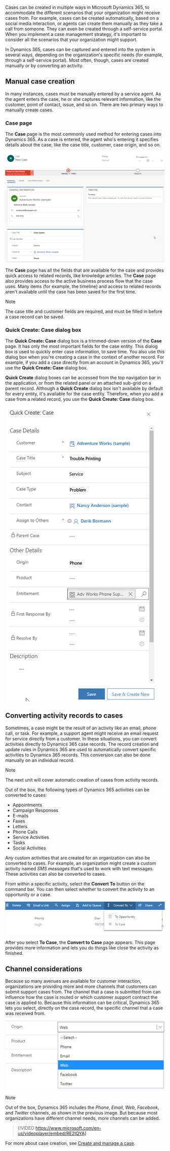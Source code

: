 Cases can be created in multiple ways in Microsoft Dynamics 365, to accommodate the different scenarios that your organization might receive cases from. For example, cases can be created automatically, based on a social media interaction, or agents can create them manually as they take a call from someone. They can even be created through a self-service portal. When you implement a case management strategy, it's important to consider all the scenarios that your organization might support.

In Dynamics 365, cases can be captured and entered into the system in several ways, depending on the organization's specific needs (for example, through a self-service portal). Most often, though, cases are created manually or by converting an activity.

## Manual case creation

In many instances, cases must be manually entered by a service agent. As the agent enters the case, he or she captures relevant information, like the customer, point of contact, issue, and so on. There are two primary ways to manually create cases. 

### Case page

The **Case** page is the most commonly used method for entering cases into Dynamics 365. As a case is entered, the agent who's entering it specifies details about the case, like the case title, customer, case origin, and so on.

![Case page](../media/cm_unit2_2.png)

The **Case** page has all the fields that are available for the case and provides quick access to related records, like knowledge articles. The **Case** page also provides access to the active business process flow that the case uses. Many items (for example, the timeline) and access to related records aren't available until the case has been saved for the first time.

> [!NOTE]
> The case title and customer fields are required, and must be filled in before a case record can be saved.

### Quick Create: Case dialog box

The **Quick Create: Case** dialog box is a trimmed-down version of the **Case** page. It has only the most important fields for the case entity. This dialog box is used to quickly enter case information, to save time. You also use this dialog box when you're creating a case in the context of another record. For example, if you add a case directly from an account in Dynamics 365, you'll use the **Quick Create: Case** dialog box.

**Quick Create** dialog boxes can be accessed from the top navigation bar in the application, or from the related panel or an attached sub-grid on a parent record. Although a **Quick Create** dialog box isn't available by default for every entity, it's available for the case entity. Therefore, when you add a case from a related record, you use the **Quick Create: Case** dialog box.

![Quick Create: Case dialog box](../media/cm_unit2_3.png)

## Converting activity records to cases

Sometimes, a case might be the result of an activity like an email, phone call, or task. For example, a support agent might receive an email request for service directly from a customer. In these situations, you can convert activities directly to Dynamics 365 case records. The record creation and update rules in Dynamics 365 are used to automatically convert specific activities to Dynamics 365 records. This conversion can also be done manually on an individual record.

> [!NOTE]
> The next unit will cover automatic creation of cases from activity records.

Out of the box, the following types of Dynamics 365 activities can be converted to cases:

- Appointments	
- Campaign Responses
- E-mails
- Faxes	
- Letters
- Phone Calls
- Service Activities
- Tasks
- Social Activities

Any custom activities that are created for an organization can also be converted to cases. For example, an organization might create a custom activity named *SMS messages* that's used to work with text messages. These activities can also be converted to cases.

From within a specific activity, select the **Convert To** button on the command bar. You can then select whether to convert the activity to an opportunity or a case.

![Convert To button](../media/cm_unit2_4.png)

After you select **To Case**, the **Convert to Case** page appears. This page provides more information and lets you do things like close the activity as finished.

## Channel considerations

Because so many avenues are available for customer interaction, organizations are providing more and more channels that customers can submit support cases from. The channel that a case is submitted from can influence how the case is routed or which customer support contract the case is applied to. Because this information can be critical, Dynamics 365 lets you select, directly on the case record, the specific channel that a case was received from.

![Specifying the change that a case was received from](../media/cm_unit2_5.png)

> [!NOTE]
> Out of the box, Dynamics 365 includes the *Phone*, *Email*, *Web*, *Facebook*, and *Twitter* channels, as shown in the previous image. But because most organizations have different channel needs, more channels can be added.


> [!VIDEO https://www.microsoft.com/en-us/videoplayer/embed/RE2IQYA]

For more about case creation, see [Create and manage a case](https://docs.microsoft.com/dynamics365/customer-engagement/customer-service/user-guide-customer-service#create-and-manage-a-case).
